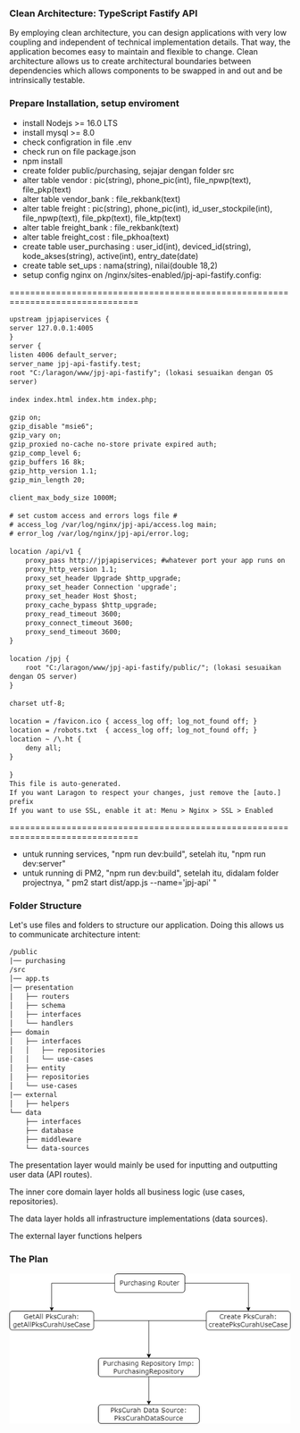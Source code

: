 ### Clean Architecture: TypeScript Fastify API

By employing clean architecture, you can design applications with very low coupling and independent of technical implementation details. That way, the application becomes easy to maintain and flexible to change. Clean architecture allows us to create architectural boundaries between dependencies which allows components to be swapped in and out and be intrinsically testable.

### Prepare Installation, setup enviroment

- install Nodejs >= 16.0 LTS
- install mysql >= 8.0
- check configration in file .env
- check run on file package.json
- npm install
- create folder public/purchasing, sejajar dengan folder src
- alter table vendor : pic(string), phone_pic(int), file_npwp(text), file_pkp(text)
- alter table vendor_bank : file_rekbank(text)
- alter table freight : pic(string), phone_pic(int), id_user_stockpile(int), file_npwp(text), file_pkp(text), file_ktp(text)
- alter table freight_bank : file_rekbank(text)
- alter table freight_cost : file_pkhoa(text)
- create table user_purchasing : user_id(int), deviced_id(string), kode_akses(string), active(int), entry_date(date)
- create table set_ups : nama(string), nilai(double 18,2)
- setup config nginx on /nginx/sites-enabled/jpj-api-fastify.config:

===============================================================================

    upstream jpjapiservices {
    server 127.0.0.1:4005
    }
    server {
    listen 4006 default_server;
    server_name jpj-api-fastify.test;
    root "C:/laragon/www/jpj-api-fastify"; (lokasi sesuaikan dengan OS server)

    index index.html index.htm index.php;

    gzip on;
    gzip_disable "msie6";
    gzip_vary on;
    gzip_proxied no-cache no-store private expired auth;
    gzip_comp_level 6;
    gzip_buffers 16 8k;
    gzip_http_version 1.1;
    gzip_min_length 20;

    client_max_body_size 1000M;

    # set custom access and errors logs file #
    # access_log /var/log/nginx/jpj-api/access.log main;
    # error_log /var/log/nginx/jpj-api/error.log;

    location /api/v1 {
        proxy_pass http://jpjapiservices; #whatever port your app runs on
        proxy_http_version 1.1;
        proxy_set_header Upgrade $http_upgrade;
        proxy_set_header Connection 'upgrade';
        proxy_set_header Host $host;
        proxy_cache_bypass $http_upgrade;
        proxy_read_timeout 3600;
        proxy_connect_timeout 3600;
        proxy_send_timeout 3600;
    }

    location /jpj {
    	root "C:/laragon/www/jpj-api-fastify/public/"; (lokasi sesuaikan dengan OS server)
    }

    charset utf-8;

    location = /favicon.ico { access_log off; log_not_found off; }
    location = /robots.txt  { access_log off; log_not_found off; }
    location ~ /\.ht {
        deny all;
    }

    }
    This file is auto-generated.
    If you want Laragon to respect your changes, just remove the [auto.] prefix
    If you want to use SSL, enable it at: Menu > Nginx > SSL > Enabled

===============================================================================

- untuk running services, "npm run dev:build", setelah itu, "npm run dev:server"
- untuk running di PM2, "npm run dev:build", setelah itu, didalam folder projectnya, " pm2 start dist/app.js --name='jpj-api' "

### Folder Structure

Let's use files and folders to structure our application. Doing this allows us to communicate architecture intent:

```
/public
|── purchasing
/src
│── app.ts
│── presentation
│   ├── routers
│   ├── schema
│   ├── interfaces
│   └── handlers
├── domain
│   ├── interfaces
│   │   ├── repositories
│   │   └── use-cases
│   ├── entity
│   ├── repositories
│   └── use-cases
|── external
│   ├── helpers
└── data
    ├── interfaces
    ├── database
    ├── middleware
    └── data-sources
```

The presentation layer would mainly be used for inputting and outputting user data (API routes).

The inner core domain layer holds all business logic (use cases, repositories).

The data layer holds all infrastructure implementations (data sources).

The external layer functions helpers

### The Plan

![alt text](https://github.com/cobategit/jpj-api-fastify/blob/master/public/documentation/img/flow%20jpj%20api%20clean%20architecture.drawio.png?raw=true)
